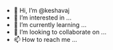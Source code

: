 - 👋 Hi, I’m @keshavaj
- 👀 I’m interested in ...
- 🌱 I’m currently learning ...
- 💞️ I’m looking to collaborate on ...
- 📫 How to reach me ...

<!---
keshavaj/keshavaj is a ✨ special ✨ repository because its `README.md` (this file) appears on your GitHub profile.
You can click the Preview link to take a look at your changes.
--->
